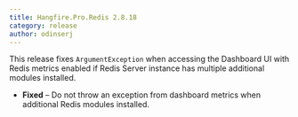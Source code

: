 ```yaml
---
title: Hangfire.Pro.Redis 2.8.18
category: release
author: odinserj
---
```


This release fixes `ArgumentException` when accessing the Dashboard UI with Redis metrics enabled if Redis Server instance has multiple additional modules installed.

* **Fixed** – Do not throw an exception from dashboard metrics when additional Redis modules installed.
